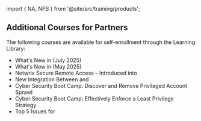 import { NA, NPS } from '@site/src/training/products';

## Additional <NPS /> Courses for Partners

The following courses are available for self-enrollment through the Learning Library:

* What's New in <NPS /> (July 2025)
* What's New in <NPS /> (May 2025)
* Netwrix Secure Remote Access – Introduced into <NPS />
* New Integration Between <NA /> and <NPS />
* Cyber Security Boot Camp: Discover and Remove Privileged Account Sprawl
* Cyber Security Boot Camp: Effectively Enforce a Least Privilege Strategy
* Top 5 Issues for <NPS />
